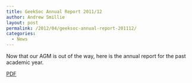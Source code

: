 ```yaml
---
title: GeekSoc Annual Report 2011/12
author: Andrew Smillie
layout: post
permalink: /2012/04/geeksoc-annual-report-201112/
categories:
  - News
---
```

Now that our AGM is out of the way, here is the annual report for the past academic year.

[PDF][1]

 [1]: http://geeksoc.org/wp-content/uploads/2012/05/gs_report.pdf
